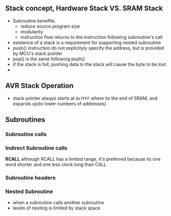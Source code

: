 ## Stack concept, Hardware Stack VS. SRAM Stack
- Subroutine benefits:
	- reduce source program size
	- modularity
	- instruction flow returns to the instruction following subroutine's call
- existence of a stack is a requirement for supporting nested subroutine
- push() instruction do not explicityly specify the address, but is provided by MCU's stack pointer
- pop() is the same following push()
- if the stack is full, pushing data to the stack will cause the byte to be lost
- 
## AVR Stack Operation
- stack pointer always starts at `0x7FFF` where its the end of SRAM, and expands up(to lower numbers of addresses)
## Subroutines
### Subroutine calls
### Indirect Subroutine calls
**RCALL**
although RCALL has a limited range, it's preferred because its one word shorter and one less clock long than CALL
### Subroutine headers
### Nested Subroutine
- when a subroutine calls another subroutine
- levels of nesting is limited by stack space


